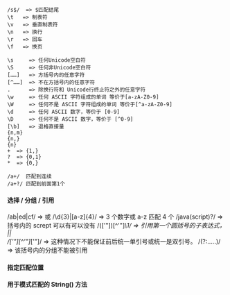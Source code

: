 ```
/s$/  => $匹配结尾
\t   => 制表符
\v   => 垂直制表符
\n   => 换行
\r   => 回车
\f   => 换页

\s     => 任何Unicode空白符 
\S     => 任何非Unicode空白符
[……]   => 方括号内的任意字符
[^……]  => 不在方括号内的任意字符
.      => 除换行符和 Unicode行终止符之外的任意字符
\w     => 任何 ASCII 字符组成的单词 等价于[a-zA-Z0-9]
\W     => 任何不是 ASCII 字符组成的单词 等价于[^a-zA-Z0-9]
\d     => 任何 ASCII 数字，等价于 [0-9]
\D     => 任何不是 ASCII 数字，等价于 [^0-9]
[\b]   => 退格直接量
{n,m}
{n,}
{n}
+  => {1,}
?  => {0,1}
*  => {0,}

/a+/  匹配到连续
/a+?/ 匹配到前面第1个
```
#### 选择 / 分组 / 引用
/ab|ed|cf/        =>  或
/\d{3}|[a-z]{4}/  =>  3 个数字或 a-z 匹配 4 个
/java(script)?/   =>  括号内的 scrept 可以有可以没有
/(['"])[^'"]*\1/  =>  引用第一个圆括号的子表达式， ||  
/['"][^'"]*['"]/  =>  这种情况下不能保证前后统一单引号或统一是双引号。
/(?:.....)/       =>  该括号内的分组不能被引用

#### 指定匹配位置

#### 用于模式匹配的 String()  方法


